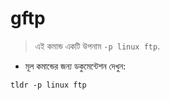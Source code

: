 # gftp

> এই কমান্ড একটি উপনাম `-p linux ftp`.

- মূল কমান্ডের জন্য ডকুমেন্টেশন দেখুন:

`tldr -p linux ftp`
